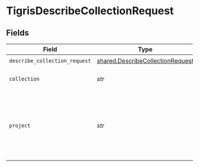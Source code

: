 # TigrisDescribeCollectionRequest


## Fields

| Field                                                                                | Type                                                                                 | Required                                                                             | Description                                                                          |
| ------------------------------------------------------------------------------------ | ------------------------------------------------------------------------------------ | ------------------------------------------------------------------------------------ | ------------------------------------------------------------------------------------ |
| `describe_collection_request`                                                        | [shared.DescribeCollectionRequest](../../models/shared/describecollectionrequest.md) | :heavy_check_mark:                                                                   | N/A                                                                                  |
| `collection`                                                                         | *str*                                                                                | :heavy_check_mark:                                                                   | Name of the collection.                                                              |
| `project`                                                                            | *str*                                                                                | :heavy_check_mark:                                                                   | Project name whose db is under target to get description of its collection.          |